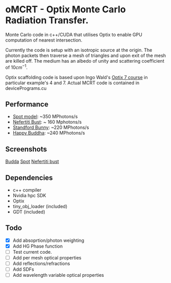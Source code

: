 # oMCRT - Optix Monte Carlo Radiation Transfer.

Monte Carlo code in c++/CUDA that utilises Optix to enable GPU computation of nearest intersection.

Currently the code is setup with an isotropic source at the origin.
The photon packets then traverse a mesh of triangles and upon exit of the mesh are killed off.
The medium has an albedo of unity and scattering coefficient of $10cm^{-1}$.

Optix scaffolding code is based upon Ingo Wald's [Optix 7 course](https://github.com/ingowald/optix7course) in particular example's 4 and 7.
Actual MCRT code is contained in devicePrograms.cu

## Performance

  * [Spot model](https://www.cs.cmu.edu/~kmcrane/Projects/ModelRepository/): ~350 MPhotons/s
  * [Nefertiti Bust](https://www.cs.cmu.edu/~kmcrane/Projects/ModelRepository/): ~ 160 Mphotons/s
  * [Standford Bunny](https://casual-effects.com/data/): ~220 MPhotons/s
  * [Happy Buddha](https://casual-effects.com/data/): ~240 MPhotons/s

## Screenshots

  [Budda](media/buddha.png)
  [Spot](media/spot.png)
  [Nefertiti bust](media/nefertiti.png)

## Dependencies
  * c++ compiler
  * Nvidia hpc SDK
  * Optix
  * tiny_obj_loader (included)
  * GDT (included)

## Todo
  - [x] Add absoprtion/photon weighting
  - [x] Add HG Phase function
  - [ ] Test current code.
  - [ ] Add per mesh optical properties
  - [ ] Add reflections/refractions
  - [ ] Add SDFs
  - [ ] Add wavelength variable optical properties
